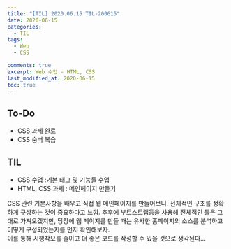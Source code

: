 ```yaml
---
title: "[TIL] 2020.06.15 TIL-200615"
date: 2020-06-15
categories:
  - TIL
tags:
  - Web
  - CSS

comments: true
excerpt: Web 수업 - HTML, CSS
last_modified_at: 2020-06-15
toc: true
---
```


## To-Do

- CSS 과제 완료 
- CSS 숭버 복습

## TIL

- CSS 수업 :기본 태그 및 기능들 수업  
- HTML, CSS 과제 : 메인페이지 만들기  

CSS 관련 기본사항을 배우고 직접 웹 메인페이지를 만들어보니, 전체적인 구조를 정확하게 구상하는 것이 중요하다고 느낌. 추후에 부트스트랩등을 사용해 전체적인 틀은 그대로 가져오겠지만, 당장에 웹 페이지를 만들 때는 유사한 홈페이지의 소스를 분석하고 어떻게 구성되었는지를 먼저 확인해보자.   
이를 통해 시행착오를 줄이고 더 좋은 코드를 작성할 수 있을 것으로 생각된다...


